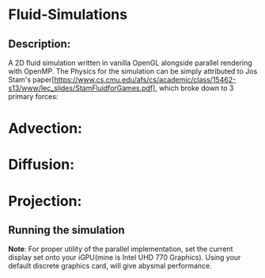 # Fluid-Simulations

## Description:

A 2D fluid simulation written in vanilla OpenGL alongside parallel rendering with OpenMP. The Physics for the simulation can be simply attributed to Jos Stam's paper[https://www.cs.cmu.edu/afs/cs/academic/class/15462-s13/www/lec_slides/StamFluidforGames.pdf],
which broke down to 3 primary forces:

# Advection:

# Diffusion:

# Projection:

## Running the simulation

        

**Note**: For proper utility of the parallel implementation, set the current display set onto your iGPU(mine is Intel UHD 770 Graphics). Using your default discrete graphics card, will give abysmal performance.
